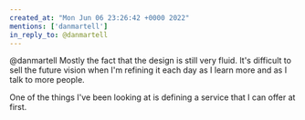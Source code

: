 ```yaml
---
created_at: "Mon Jun 06 23:26:42 +0000 2022"
mentions: ['danmartell']
in_reply_to: @danmartell
---
```


@danmartell Mostly the fact that the design is still very fluid. It's difficult to sell the future vision when I'm refining it each day as I learn more and as I talk to more people.

One of the things I've been looking at is defining a service that I can offer at first.